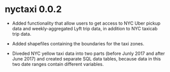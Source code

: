 # nyctaxi 0.0.2

* Added functionality that allow users to get access to NYC Uber pickup data and weekly-aggregated Lyft trip data, in addition to NYC taxicab trip data.

* Added shapefiles containing the boundaries for the taxi zones.

* Diveded NYC yellow taxi data into two parts (before Junly 2017 and after June 2017) and created separate SQL data tables, because data in this two date ranges contain different variables.




